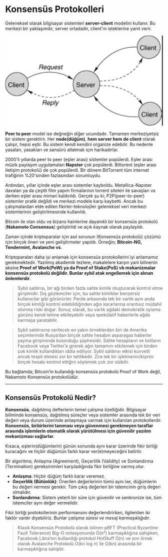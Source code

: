 # Konsensüs Protokolleri

Geleneksel olarak bilgisayar sistemleri **server-client** modelini kullanır. Bu merkezi bir yaklaşımdır, server ortadadır, client'ın isteklerine yanıt verir.

![](./client-server.png)

**Peer to peer** model ise değneğin diğer ucundadır. Tamamen merkeziyetsiz bir sistem gerektirir. Her **node(düğüm)**, **hem server hem de client** olarak çalışır, hepsi eştir. Bu sistem kendi kendini organize edebilir. Bu nedenle yasaları, yasakları ve sansürü atlatmak için harikadırlar.

2000'li yıllarda peer to peer (eşler arası) sistemler popülerdi. Eşler arası müzik paylaşım uygulamaları **Napster** çok popülerdi. Bittorent (eşler arası iletişim protokolü) de çok popülerdi. Bir dönem BitTorrent tüm internet trafiğinin %20'sinden fazlasından sorumluydu.

Ardından, yıllar içinde eşler arası sistemler kayboldu. Metallica-Napster davaları ya da çeşitli film yapım firmalarının torrent siteleri ile savaşları vs derken eşler arası mimari kaldırıldı. Gerçek şu ki; P2P(peer-to-peer) sistemler pratik değildi ve merkezi modele karşı kaybetti. Ancak bu çalışmalardan elde edilen fikirler-teknolojiler geleneksel veri merkezi sistemlerinin geliştirilmesinde kullanıldı.

Bitcoin ile olan oldu ve bizans hainlerine dayanıklı bir konsensüs protokolü (**Nakamoto Consensus**) geliştirildi ve açık kaynak olarak paylaşıldı.

Zaman içinde kriptoparalar için asıl sorunun (Konsensüs protokolü) çözümü için birçok öneri ve yeni geliştirmeler yapıldı. Örneğin; **Bitcoin-NG, Tendermint, Avalanche vs**.

Kriptoparaları daha iyi anlamak için konsensüs protokollerini iyi anlamamız gerekmektedir. Yazılmış akademik tezlere, makalelere karşın yani bilinenin aksine **Proof of Work(PoW) ya da Proof of Stake(PoS) vb mekanizmalar konsensüs protokolü değildir. Bunlar sybil atak engellemek için alınan önlemlerdir**.

> Sybil saldırısı, bir ağı birden fazla sahte kimlik oluşturarak kontrol etme girişimidir. Dış gözlemciler için, bu sahte kimlikler benzersiz kullanıcılar gibi görünürler. Perde arkasında tek bir varlık aynı anda birçok kimliği kontrol edebildiğinden ağın kararlarına orantısız müdahil olunma riski doğar. Sonuç olarak, bu varlık ağdaki demokratik oylama gücünü kendi lehine etkileyebilir veya spekülatif haberlerle ağda karmaşa yaratabilir.

> Sybil saldırısına verilecek en yakın örneklerden biri de Amerika seçimlerinde Rusya’dan birçok sahte hesabın asparagas haberler yayma girişiminde bulunduğu şüphesidir. Sahte hesapların ve botların Facebook veya Twitter’a girerek ağın tamamını etkilemek için birden çok kimlik kullandıkları iddia ediliyor. Sybil saldırısı etkisi kuvvetli ancak tespit etmesi zor bir tehlikedir. Zira tek bir işletmenin/kişinin birçok hesabı kontrol ettiğini söylemek çok zor olabilir.

Bu bağlamda; Bitcoin’in kullandığı konsensüs protokolü Proof of Work değil, Nakamoto Konsensüs protokolüdür.

---

## Konsensüs Protokolü Nedir?

**Konsensüs**, dağıtılmış defterlerin temel çalışma özelliğidir. Bilgisayar biliminde konsensüs, dağıtılmış süreçler veya sistemler arasında tek bir veri değeri veya durum üzerinde anlaşmaya varmak için kullanılan protokollerdir. **Konsensüs, birbirlerini tanıması veya güvenmesi gerekmeyen taraflar arasında işlemlerin otomatik olarak yürütülmesi için güvenilir yazılım mekanizması sağlarlar**.

Kısaca, eşlerin(düğümlerin) günün sonunda aynı karar üzerinde fikir birliği kuracağını ve hiçbir düğümün farklı karar ver(e)meyeceğini belirtir.

Bir algoritma; Anlaşma (Agreement), Geçerlilik (Validity) ve Sonlandırma (Termination) gereksinimleri karşıladığında fikir birliğine varmış olur.

- **Anlaşma**: Hiçbir düğüm farklı karar veremez.
- **Geçerlilik (Bütünlük)**: Önerilen ​​değerlerinin tümü aynı ise, düğümlerin bu değeri vermesi gerekir. Tüm çıkış değerleri bir istemcinin giriş değeri olmalıdır.
- **Sonlandırma**: Sistem yeterli bir süre için güvenilir ve senkronize ise, tüm istemciler aynı değer vermelidir.

Fikir birliği protokollerinin performansını değerlendirirken, ilgilenilen iki faktör vardır diyebiliriz. Bunlar _çalışma süresi ve mesaj karmaşıklığıdır_.

> Klasik Konsensüs Protokolü olarak bilinen pBFT (Practical Byzantine Fault Tolerance) Big-O notasyonunda O(n²) karmaşıklığına sahipken, Facebook Libra’nın kullandığı protokol HotStuff O(n) ve son örnek olarak Avalanche Protokolü O(kn log n) ile O(kn) arasında bir karmaşıklığına sahiptir.
